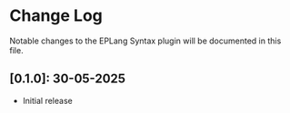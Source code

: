 # Change Log

Notable changes to the EPLang Syntax plugin will be documented in this file.

## [0.1.0]: 30-05-2025

- Initial release
